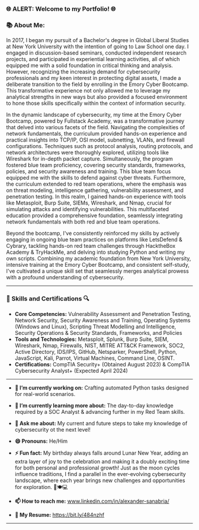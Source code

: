 ### 🌐 ALERT: Welcome to my Portfolio! 🌐
### 📚 About Me:
In 2017, I began my pursuit of a Bachelor's degree in Global Liberal Studies at New York University with the intention of going to Law School one day. I engaged in discussion-based seminars, conducted independent research projects, and participated in experiential learning activities, all of which equipped me with a solid foundation in critical thinking and analysis. However, recognizing the increasing demand for cybersecurity professionals and my keen interest in protecting digital assets, I made a deliberate transition to the field by enrolling in the Emory Cyber Bootcamp. This transformative experience not only allowed me to leverage my analytical strengths in new ways but also provided a focused environment to hone those skills specifically within the context of information security.

In the dynamic landscape of cybersecurity, my time at the Emory Cyber Bootcamp, powered by Fullstack Academy, was a transformative journey that delved into various facets of the field. Navigating the complexities of network fundamentals, the curriculum provided hands-on experience and practical insights into TCP/IP, OSI model, subnetting, VLANs, and firewall configurations. Techniques such as protocol analysis, routing protocols, and network architectures were thoroughly explored, utilizing tools like Wireshark for in-depth packet capture. Simultaneously, the program fostered blue team proficiency, covering security standards, frameworks, policies, and security awareness and training. This blue team focus equipped me with the skills to defend against cyber threats. Furthermore, the curriculum extended to red team operations, where the emphasis was on threat modeling, intelligence gathering, vulnerability assessment, and penetration testing. In this realm, I gained hands-on experience with tools like Metasploit, Burp Suite, SIEMs, Wireshark, and Nmap, crucial for simulating attacks and identifying vulnerabilities. This multifaceted education provided a comprehensive foundation, seamlessly integrating network fundamentals with both red and blue team operations.

Beyond the bootcamp, I've consistently reinforced my skills by actively engaging in ongoing blue team practices on platforms like LetsDefend & Cybrary, tackling hands-on red team challenges through HacktheBox Academy & TryHackMe, and delving into studying Python and writing my own scripts. Combining my academic foundation from New York University, intensive training at the Emory Cyber Bootcamp, and consistent self-study, I've cultivated a unique skill set that seamlessly merges analytical prowess with a profound understanding of cybersecurity. 

---
### 🔐 Skills and Certifications 🔍
- **Core Competencies:** Vulnerability Assessment and Penetration Testing, Network Security, Security Awareness and Training, Operating Systems (Windows and Linux), Scripting Threat Modelling and Intelligence, Security Operations & Security Standards, Frameworks, and Policies
- **Tools and Technologies:** Metasploit, Splunk, Burp Suite, SIEM, Wireshark, Nmap, Firewalls, NIST, MITRE ATT&CK Framework, SOC2, Active Directory, IDS/IPS, GitHub, Netsparker, PowerShell, Python, JavaScript, Kali, Parrot, Virtual Machines, Command Line, OSINT.
- **Certifications:** CompTIA Security+ (Obtained August 2023) & CompTIA Cybersecurity Analyst+ (Expected April 2024)
---
- **🔭 I’m currently working on:** Crafting automated Python tasks designed for real-world scenarios.
- **🌱 I’m currently learning more about:** The day-to-day knowledge required by a SOC Analyst & advancing further in my Red Team skills.

- **💬 Ask me about:** My current and future steps to take my knowledge of cybersecurity ot the next level!
- **😄 Pronouns:** He/Him
- **⚡ Fun fact:** My birthday always falls around Lunar New Year, adding an extra layer of joy to the celebration and making it a doubly exciting time for both personal and professional growth! Just as the moon cycles influence traditions, I find a parallel in the ever-evolving cybersecurity landscape, where each year brings new challenges and opportunities for exploration. 🧧🍽️💻
- **📫 How to reach me:** www.linkedin.com/in/alexander-sanabria/
- **📌 My Resume:** https://bit.ly/484nzhf

---
